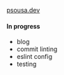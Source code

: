 [psousa.dev](https://psousa.dev)

#### In progress

  - blog
  - commit linting
  - eslint config
  - testing
